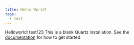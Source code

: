 ```yaml
---
title: Hello World!
tags:
  - test
---
```

Helloworld! test123
This is a blank Quartz installation.
See the [documentation](https://quartz.jzhao.xyz) for how to get started.
